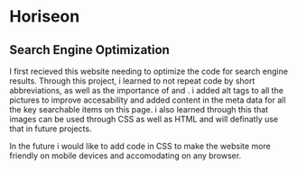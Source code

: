 # Horiseon

## Search Engine Optimization

I first recieved this website needing to optimize the code for search engine results. Through this project, i learned to not repeat code by short abbreviations, as well as the importance of <class> and <content>. i added alt tags to all the pictures to improve accesability and added content in the meta data for all the key searchable items on this page. i also learned through this that images can be used through CSS as well as HTML and will definatly use that in future projects. 

In the future i would like to add code in CSS to make the website more friendly on mobile devices and accomodating on any browser.